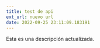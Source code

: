 ```yaml
---
title: test de api
ext_url: nuevo url
date: 2022-09-25 23:11:09.183191
---
```


Esta es una descripción actualizada.
    